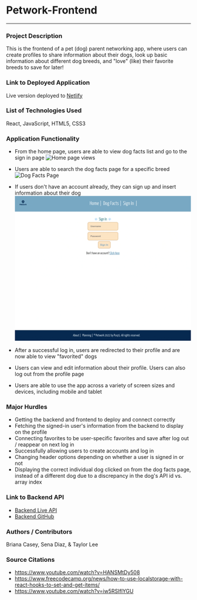 # Petwork-Frontend
___________________

### Project Description
This is the frontend of a pet (dog) parent networking app, where users can create profiles to share information about their dogs, look up basic information about different dog breeds, and "love" (like) their favorite breeds to save for later!

### Link to Deployed Application
Live version deployed to [Netlify](https://cheery-salmiakki-f8289b.netlify.app/)

### List of Technologies Used
React, JavaScript, HTML5, CSS3

### Application Functionality 
- From the home page, users are able to view dog facts list and go to the sign in page
![Home page views](./Gifs/HomePageViews.gif)

- Users are able to search the dog facts page for a specific breed 
![Dog Facts Page](./Gifs/DogFactsPage.gif)

- If users don't have an account already, they can sign up and insert information about their dog
![Sign Up Page](./Gifs/SignUpPage.gif)

- After a successful log in, users are redirected to their profile and are now able to view "favorited" dogs 

- Users can view and edit information about their profile. Users can also log out from the profile page 

- Users are able to use the app across a variety of screen sizes and devices, including mobile and tablet

### Major Hurdles
- Getting the backend and frontend to deploy and connect correctly 
- Fetching the signed-in user's information from the backend to display on the profile
- Connecting favorites to be user-specific favorites and save after log out / reappear on next log in 
- Successfully allowing users to create accounts and log in
- Changing header options depending on whether a user is signed in or not 
- Displaying the correct individual dog clicked on from the dog facts page, instead of a different dog due to a discrepancy in the dog's API id vs. array index

### Link to Backend API
- [Backend Live API](https://petwork-backend.herokuapp.com/)
- [Backend GitHub](https://github.com/senabon/petworkbackend/tree/main)

### Authors / Contributors
Briana Casey, Sena Diaz, & Taylor Lee

### Source Citations
- https://www.youtube.com/watch?v=HANSMtDy508
- https://www.freecodecamp.org/news/how-to-use-localstorage-with-react-hooks-to-set-and-get-items/
- https://www.youtube.com/watch?v=iw5RSIflYGU
